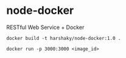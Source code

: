 # node-docker
RESTful Web Service + Docker

```
docker build -t harshaky/node-docker:1.0 .
```

```
docker run -p 3000:3000 <image_id> 
```
